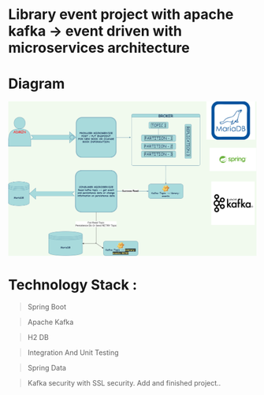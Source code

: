 # Library event project with apache kafka -> event driven with microservices architecture

# Diagram


<p align="center">
<img src="image/diagram-new.png" alt="ci" width="900" class="center">
</p>

# Technology Stack :

 > Spring Boot

 > Apache Kafka

 > H2 DB

 > Integration And Unit Testing

 > Spring Data
 
 > Kafka security with SSL security. Add and finished project..
 
